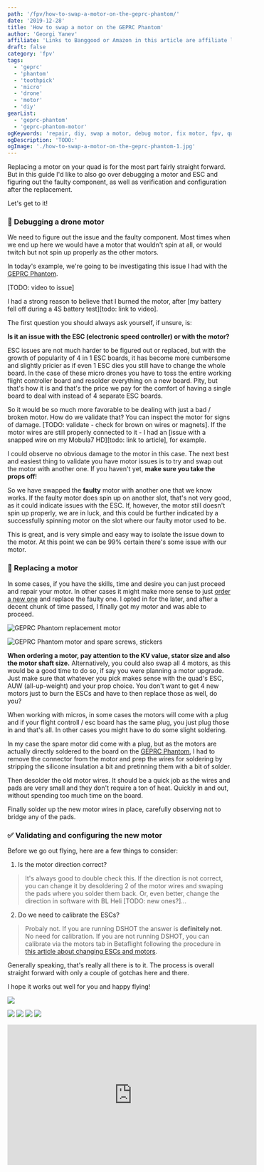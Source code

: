 ```yaml
---
path: '/fpv/how-to-swap-a-motor-on-the-geprc-phantom/'
date: '2019-12-28'
title: 'How to swap a motor on the GEPRC Phantom'
author: 'Georgi Yanev'
affiliate: 'Links to Banggood or Amazon in this article are affiliate links and would support the blog if used to make a purchase.'
draft: false
category: 'fpv'
tags:
  - 'geprc'
  - 'phantom'
  - 'toothpick'
  - 'micro'
  - 'drone'
  - 'motor'
  - 'diy'
gearList:
  - 'geprc-phantom'
  - 'geprc-phantom-motor'
ogKeywords: 'repair, diy, swap a motor, debug motor, fix motor, fpv, quad, drone, phantom, geprc phantom, microdrone, toothpick, micro quad, dvr, flying micro drone, fly micro quad, fpv racing, fpv freestyle, freestyle micro drone, setup, motor fix, replace a motor, swap a motor on a drone'
ogDescription: 'TODO:'
ogImage: './how-to-swap-a-motor-on-the-geprc-phantom-1.jpg'
---
```


Replacing a motor on your quad is for the most part fairly straight forward. But in this guide I'd like to also go over debugging a motor and ESC and figuring out the faulty component, as well as verification and configuration after the replacement.

Let's get to it!

### 🧪 Debugging a drone motor

We need to figure out the issue and the faulty component. Most times when we end up here we would have a motor that wouldn't spin at all, or would twitch but not spin up properly as the other motors.

In today's example, we're going to be investigating this issue I had with the [GEPRC Phantom][1].

[TODO: video to issue]

I had a strong reason to believe that I burned the motor, after [my battery fell off during a 4S battery test][todo: link to video].

The first question you should always ask yourself, if unsure, is:

**Is it an issue with the ESC (electronic speed controller) or with the motor?**

ESC issues are not much harder to be figured out or replaced, but with the growth of popularity of 4 in 1 ESC boards, it has become more cumbersome and slightly pricier as if even 1 ESC dies you still have to change the whole board. In the case of these micro drones you have to toss the entire working flight controller board and resolder everything on a new board. Pity, but that's how it is and that's the price we pay for the comfort of having a single board to deal with instead of 4 separate ESC boards.

So it would be so much more favorable to be dealing with just a bad / broken motor. How do we validate that? You can inspect the motor for signs of damage. [TODO: validate - check for brown on wires or magnets]. If the motor wires are still properly connected to it - I had an [issue with a snapped wire on my Mobula7 HD][todo: link to article], for example.

I could observe no obvious damage to the motor in this case. The next best and easiest thing to validate you have motor issues is to try and swap out the motor with another one. If you haven't yet, **make sure you take the props off**!

So we have swapped the **faulty** motor with another one that we know works. If the faulty motor does spin up on another slot, that's not very good, as it could indicate issues with the ESC. If, however, the motor still doesn't spin up properly, we are in luck, and this could be further indicated by a successfully spinning motor on the slot where our faulty motor used to be.

This is great, and is very simple and easy way to isolate the issue down to the motor. At this point we can be 99% certain there's some issue with our motor.

### 🔄 Replacing a motor

In some cases, if you have the skills, time and desire you can just proceed and repair your motor. In other cases it might make more sense to just [order a new one][2] and replace the faulty one. I opted in for the later, and after a decent chunk of time passed, I finally got my motor and was able to proceed.

![GEPRC Phantom replacement motor](how-to-swap-a-motor-on-the-geprc-phantom-1.jpg)

![GEPRC Phantom motor and spare screws, stickers](how-to-swap-a-motor-on-the-geprc-phantom-4.jpg)

**When ordering a motor, pay attention to the KV value, stator size and also the motor shaft size.** Alternatively, you could also swap all 4 motors, as this would be a good time to do so, if say you were planning a motor upgrade. Just make sure that whatever you pick makes sense with the quad's ESC, AUW (all-up-weight) and your prop choice. You don't want to get 4 new motors just to burn the ESCs and have to then replace those as well, do you?

When working with micros, in some cases the motors will come with a plug and if your flight controll / esc board has the same plug, you just plug those in and that's all. In other cases you might have to do some slight soldering.

In my case the spare motor did come with a plug, but as the motors are actually directly soldered to the board on the [GEPRC Phantom][1], I had to remove the connector from the motor and prep the wires for soldering by stripping the silicone insulation a bit and pretinning them with a bit of solder.

Then desolder the old motor wires. It should be a quick job as the wires and pads are very small and they don't require a ton of heat. Quickly in and out, without spending too much time on the board.

Finally solder up the new motor wires in place, carefully observing not to bridge any of the pads.

### ✅ Validating and configuring the new motor

Before we go out flying, here are a few things to consider:

1. Is the motor direction correct?

> It's always good to double check this. If the direction is not correct, you can change it by desoldering 2 of the motor wires and swaping the pads where you solder them back. Or, even better, change the direction in software with BL Heli [TODO: new ones?]...

2. Do we need to calibrate the ESCs?

> Probaly not. If you are running DSHOT the answer is **definitely not**. No need for calibration. If you are not running DSHOT, you can calibrate via the motors tab in Betaflight following the procedure in [this article about changing ESCs and motors][3].

Generally speaking, that's really all there is to it. The process is overall straight forward with only a couple of gotchas here and there.

I hope it works out well for you and happy flying!

![](how-to-swap-a-motor-on-the-geprc-phantom-2.jpg)

![](how-to-swap-a-motor-on-the-geprc-phantom-3.jpg)
![](how-to-swap-a-motor-on-the-geprc-phantom-5.jpg)
![](how-to-swap-a-motor-on-the-geprc-phantom-6.jpg)
![](how-to-swap-a-motor-on-the-geprc-phantom-7.jpg)

<div style="text-align: center">
  <iframe width="560" height="315" src="https://www.youtube.com/embed/aCDpAAAzQAM?rel=0&list=PLt8_2AobQjAccJ4BKqNcfsUU6sl37TH45&index=15" frameBorder="0" allowFullScreen title="Georgi FPV GEPRC Phantom footage"></iframe>
</div>

[0]: Linkslist
[1]: https://bit.ly/geprc-phantom
[2]: https://bit.ly/geprc-phantom-motor
[3]: /fpv/replace-wizard-esc-and-motor/
